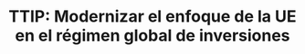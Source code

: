 ---
title: 'TTIP: Modernizar el enfoque de la UE en el régimen global de inversiones'
description: 'Artículo parte de la monografía "Different Glances at EU Trade Policy" del CIDOB'
link: /documentos/using_the_ttip_momentum.pdf
tags:
    - comercio-internacional
createdAt: 2025-08-22
---